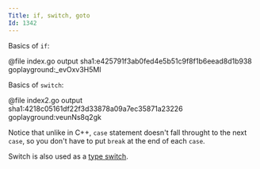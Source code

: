 ```yaml
---
Title: if, switch, goto
Id: 1342
---
```

Basics of `if`:

@file index.go output sha1:e425791f3ab0fed4e5b51c9f8f1b6eead8d1b938 goplayground:_evOxv3H5Ml

Basics of `switch`:

@file index2.go output sha1:4218c05161df22f3d33878a09a7ec35871a23226 goplayground:veunNs8q2gk

Notice that unlike in C++, `case` statement doesn't fall throught to the next `case`, so you don't have to put `break` at the end of each `case`.

Switch is also used as a [type switch](a-14736).

